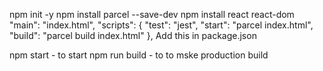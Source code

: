 npm init -y 
npm install parcel --save-dev
npm install react react-dom
"main": "index.html",
"scripts": {
  "test": "jest",
  "start": "parcel index.html",
  "build": "parcel build index.html"
},
Add this in package.json 

npm start - to start
npm run build - to to mske production build
